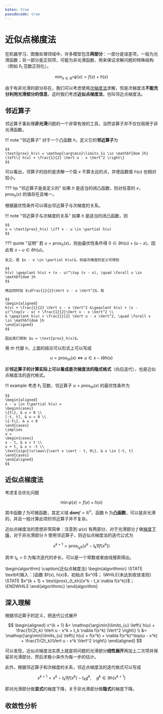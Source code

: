 ```yaml
---
katex: true
pseudocode: true
---
```


# 近似点梯度法

在机器学习、图像处理领域中，许多模型包含**两部分**：一部分是误差项，一般为光滑函数；另一部分是正则项，可能为非光滑函数，用来保证求解问题的特殊结构（例如 $\ell_1$ 范数正则化）。

$$
\min_{x \in \mathbb{R}^n} \psi (x) = f(x) + h(x)
$$

由于有非光滑的部分存在，我们可以考虑使用[次梯度法](./SubgradientMethod.md)求解，但是次梯度法**不能充分利用光滑部分的信息**，这时我们考虑**近似点梯度法**，也叫邻近点梯度法。

## 邻近算子

邻近算子事处理**非光滑**问题的一个非常有效的工具，当然该算子并不仅仅局限于非光滑函数。

!!! note "邻近算子"
    对于一个凸函数 $h$，定义它的**邻近算子**为

    $$
    \text{prox}_h(x) = \mathop{\arg\min}\limits_{u \in \mathbf{dom }h} \left\{ h(u) + \frac{1}{2} \Vert u - x \Vert^2 \right\}
    $$

可以看出，邻算子的目的是求解一个距 $x$ 不算太远的点，并使函数值 $h(u)$ 也相对较小。

??? tip "邻近算子是良定义的"
    如果 $h$ 是适当的闭凸函数，则对任意的 $x$，$\text{prox}_h(x)$ 的值存在且唯一。

根据最优性条件可以得出邻近算子与次梯度的关系。

!!! note "邻近算子与次梯度的关系"
    如果 $h$ 是适当的闭凸函数，则

    $$
    u = \text{prox}_h(x) \iff x - u \in \partial h(u)
    $$

??? quote "证明"
    若 $u = \text{prox}_h(x)$，则由最优性条件得 $0 \in \partial h(u) + (u - x)$，因此有 $x - u \in \partial h(u)$。

    反之，若 $x - u \in \partial h(u)$，则由次梯度的定义可得到

    $$
    h(v) \geqslant h(u) + (x - u)^\top (v - u), \quad \forall v \in \mathbf{dom }h
    $$

    两边同时加 $\dfrac{1}{2}\Vert v - x \Vert^2$，有

    $$
    \begin{aligned}
    h(v) + \frac{1}{2} \Vert v - x \Vert^2 &\geqslant h(u) + (x - u)^\top(v - u) + \frac{1}{2}\Vert v - x \Vert^2 \\
    & \geqslant h(u) + \frac{1}{2} \Vert u - x \Vert^2, \quad \forall v \in \mathbf{dom }h
    \end{aligned}
    $$

    因此我们得到 $u = \text{prox}_h(x)$。

用 $th$ 代替 $h$，上面的结论可以形式上可以写成

$$
u = \text{prox}_{th}(x) \iff u \in x - t\partial h(x)
$$

即**邻近算子的计算实际上可以看成是次梯度法的隐式格式**（向后迭代），也是近似点梯度法的迭代格式。

!!! example
    考虑 $\ell_1$ 范数，邻近算子 $u = prox_{th}(x)$ 的最优性条件为

    $$
    \begin{aligned}
    x - u \in t\partial h(u) = 
    \begin{cases}
    \{t\}, & u > 0 \\
    [-t, t], & u = 0 \\
    \{-t\}, & u < 0
    \end{cases}
    \implies
    u = 
    \begin{cases}
    x - t, & x > t \\
    x + t, & x < -t \\
    \text{sign}(x)\max\{\vert x \vert - t, 0\}, & x \in [-t, t]
    \end{cases}
    \end{aligned}
    $$

## 近似点梯度法

考虑复合优化问题

$$
\min \psi(x) = f(x) + h(x)
$$

其中函数 $f$ 为可微函数，其定义域 $\mathbf{dom }f = \mathbb{R}^n$，函数 $h$ 为**凸函数**，可以是非光滑的，并且一般计算此项的邻近算子并不复杂。

近似点梯度法的思想非常简单：注意到 $\psi(x)$ 有两部分，对于光滑部分 $f$ 做[梯度下降](./GradientDescent.md)，对于非光滑部分 $h$ 使用邻近算子，则近似点梯度法的迭代公式为

$$
x^{k + 1} = \text{prox}_{t_kh}(x^k - t_k \nabla f(x^k))
$$

其中 $t_k > 0$ 为每次迭代的步长，可以是一个常数或者由线搜索得出。

<div class="pseudocode">
    \begin{algorithm}
    \caption{近似点梯度法}
    \begin{algorithmic}
    \STATE \textbf{输入：}函数 $f(x), h(x)$，初始点 $x^0$；
    \WHILE{未达到收敛准则}
        \STATE $x^{k + 1} = \text{prox}_{t_kh}(x^k - t_k \nabla f(x^k))$；
    \ENDWHILE
    \end{algorithmic}
    \end{algorithm}
</div>

## 深入理解

根据邻近算子的定义，把迭代公式展开

$$
\begin{aligned}
x^{k + 1} &= \mathop{\arg\min}\limits_{u} \left\{ h(u) + \frac{1}{2t_k} \Vert u - x^k + t_k \nabla f(x^k) \Vert^2 \right\} \\
&= \mathop{\arg\min}\limits_{u} \left\{ h(u) + f(x^k) + \nabla f(x^k)^\top(u - x^k) + \frac{1}{2t_k}\Vert u - x^k \Vert^2 \right\}
\end{aligned}
$$

可以发现，近似点梯度法实质上就是将问题的光滑部分**线性展开**再加上二次项并保留非光滑部分，然后求极小来作为每一步的估计。

此外，根据邻近算子和次梯度的关系，邻近点梯度法的迭代格式可以写成

$$
x^{k + 1} = x^k - t_k \nabla f(x^k) - t_k g^k, \quad g^k \in \partial h(x^{k + 1})
$$

即对光滑部分做**显式**的梯度下降，关于非光滑部分做**隐式**的梯度下降。

## 收敛性分析


